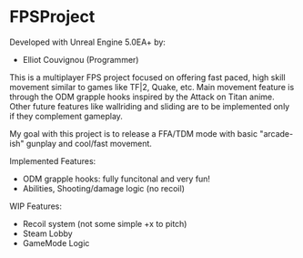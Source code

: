 # FPSProject

Developed with Unreal Engine 5.0EA+ by:
- Elliot Couvignou (Programmer)
 

This is a multiplayer FPS project focused on offering fast paced, high skill movement similar to games like TF|2, Quake, etc. Main movement feature is through the ODM grapple hooks inspired by the Attack on Titan anime. Other future features like wallriding and sliding are to be implemented  only if they complement gameplay. 

My goal with this project is to release a FFA/TDM mode with basic "arcade-ish" gunplay and cool/fast movement. 


Implemented Features:
- ODM grapple hooks: fully funcitonal and very fun!
- Abilities, Shooting/damage logic (no recoil)

WIP Features:
- Recoil system (not some simple +x to pitch)
- Steam Lobby
- GameMode Logic
